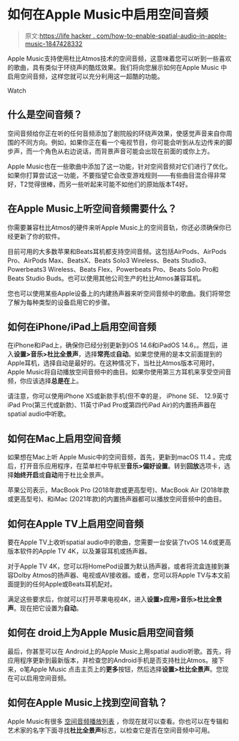 # 如何在Apple Music中启用空间音频

> 原文:[https://life hacker . com/how-to-enable-spatial-audio-in-apple-music-1847428332](https://lifehacker.com/how-to-enable-spatial-audio-in-apple-music-1847428332)

Apple Music支持使用杜比Atmos技术的空间音频，这意味着您可以听到一些喜欢的歌曲，具有类似于环绕声的酷炫效果。我们将向您展示如何在Apple Music 中启用空间音频，这样您就可以充分利用这一超酷的功能。

Watch

## 什么是空间音频？

空间音频给你正在听的任何音频添加了剧院般的环绕声效果，使感觉声音来自你周围的不同方向。例如，如果你正在看一个电视节目，你可能会听到从左边传来的脚步声，而一个角色从右边说话，而背景声音可能会出现在前面的或你上方。

Apple Music也在一些歌曲中添加了这一功能，针对空间音频对它们进行了优化。如果你打算尝试这一功能，不要指望它会改变游戏规则——有些曲目混合得非常好，T2觉得很棒，而另一些听起来可能不如他们的原始版本T4好。

## 在Apple Music上听空间音频需要什么？

你需要兼容杜比Atmos的硬件来听Apple Music上的空间音轨，你还必须确保你已经更新了你的软件。

目前可用的大多数苹果和Beats耳机都支持空间音频。这包括AirPods、AirPods Pro、AirPods Max、BeatsX、Beats Solo3 Wireless、Beats Studio3、Powerbeats3 Wireless、Beats Flex、Powerbeats Pro、Beats Solo Pro和Beats Studio Buds。也可以使用其他公司生产的杜比Atmos兼容耳机。

您也可以使用某些Apple设备上的内建扬声器来听空间音频中的歌曲。我们将带您了解为每种类型的设备启用它的步骤。

## 如何在iPhone/iPad上启用空间音频

在iPhone和iPad上，确保你已经分别更新到iOS 14.6和iPadOS 14.6，。然后，进入**设置>音乐>杜比全景声**，选择**常亮**或**自动**。如果您使用的是本文前面提到的Apple耳机，选择自动是最好的。在这种情况下，当杜比Atmos版本可用时，Apple Music将自动播放空间音频中的曲目。如果你使用第三方耳机来享受空间音频，你应该选择**总是在**上。

请注意，你可以使用iPhone XS或新款手机(但不幸的是， iPhone SE、 12.9英寸iPad Pro(第三代或新款)、11英寸iPad Pro或第四代iPad Air)的内置扬声器在spatial audio中听歌。

## 如何在Mac上启用空间音频

如果想在Mac上听 Apple Music中的空间音频，首先，更新到macOS 11.4 。完成后，打开音乐应用程序，在菜单栏中导航至**音乐>偏好设置**。转到**回放**选项卡，选择**始终开启**或**自动**用于杜比全景声。

苹果公司表示，MacBook Pro (2018年款或更高型号)、MacBook Air (2018年款或更高型号)、和iMac (2021年款)的内置扬声器都可以播放空间音频中的曲目。

## **如何在Apple TV上启用空间音频**

要在Apple TV上收听spatial audio中的歌曲，您需要一台安装了tvOS 14.6或更高版本软件的Apple TV 4K，以及兼容耳机或扬声器。

对于Apple TV 4K，您可以将HomePod设置为默认扬声器，或者将流盒连接到兼容Dolby Atmos的扬声器、电视或AV接收器。或者，您可以将Apple TV与本文前面提到的任何Apple或Beats耳机配对。

满足这些要求后，你就可以打开苹果电视4K，进入**设置>应用>音乐>杜比全景声**。现在把它设置为**自动**。

## 如何在 droid上为Apple Music启用空间音频

最后，你甚至可以在 Android上的Apple Music上用spatial audio听歌。首先，将应用程序更新到最新版本，并检查您的Android手机是否支持杜比Atmos。接下来，o笔Apple Music 点击主页上的**更多**按钮，然后选择**设置>杜比全景声**。您现在可以启用空间音频。

## 如何在Apple Music上找到空间音轨？

Apple Music有很多 [空间音频播放列表](https://music.apple.com/WebObjects/MZStore.woa/wa/viewMultiRoom?fcId=1561370672) ，你现在就可以查看。你也可以在专辑和艺术家的名字下面寻找**杜比全景声**标志，以检查它是否在空间音频中可用。